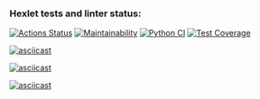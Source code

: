 ### Hexlet tests and linter status:
[![Actions Status](https://github.com/ilya-ship-it/python-project-50/actions/workflows/hexlet-check.yml/badge.svg)](https://github.com/ilya-ship-it/python-project-50/actions) [![Maintainability](https://api.codeclimate.com/v1/badges/384256012a92e35bd0a2/maintainability)](https://codeclimate.com/github/ilya-ship-it/python-project-50/maintainability) [![Python CI](https://github.com/ilya-ship-it/python-project-50/actions/workflows/check.yml/badge.svg)](https://github.com/ilya-ship-it/python-project-50/actions/workflows/check.yml) [![Test Coverage](https://api.codeclimate.com/v1/badges/384256012a92e35bd0a2/test_coverage)](https://codeclimate.com/github/ilya-ship-it/python-project-50/test_coverage)


[![asciicast](https://asciinema.org/a/LdDDas6a9SvuS5QIkv9UVRgOp.svg)](https://asciinema.org/a/LdDDas6a9SvuS5QIkv9UVRgOp)

[![asciicast](https://asciinema.org/a/HDy1QYsiOmO4m9azjchnY2RfK.svg)](https://asciinema.org/a/HDy1QYsiOmO4m9azjchnY2RfK)

[![asciicast](https://asciinema.org/a/y6neSp9jQopYSyPHxzxhMa1Go.svg)](https://asciinema.org/a/y6neSp9jQopYSyPHxzxhMa1Go)